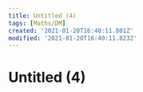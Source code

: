```yaml
---
title: Untitled (4)
tags: [Maths/DM]
created: '2021-01-20T16:40:11.801Z'
modified: '2021-01-20T16:40:11.823Z'
---
```


# Untitled (4)
